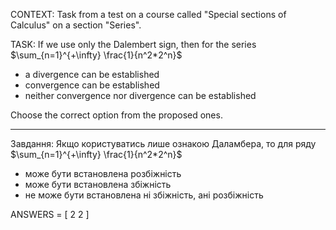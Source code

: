 CONTEXT: Task from a test on a course called "Special sections of Calculus" on a section "Series".

TASK:
If we use only the Dalembert sign, then for the series $\sum_{n=1}^{+\infty} \frac{1}{n^2*2^n}$

- a divergence can be established
- convergence can be established
- neither convergence nor divergence can be established

Choose the correct option from the proposed ones.

---

Завдання:
Якщо користуватись лише ознакою Даламбера, то для ряду $\sum_{n=1}^{+\infty} \frac{1}{n^2*2^n}$

- може бути встановлена розбіжність
- може бути встановлена збіжність
- не може бути встановлена ні збіжність, ані розбіжність

ANSWERS = [
2
2
]
